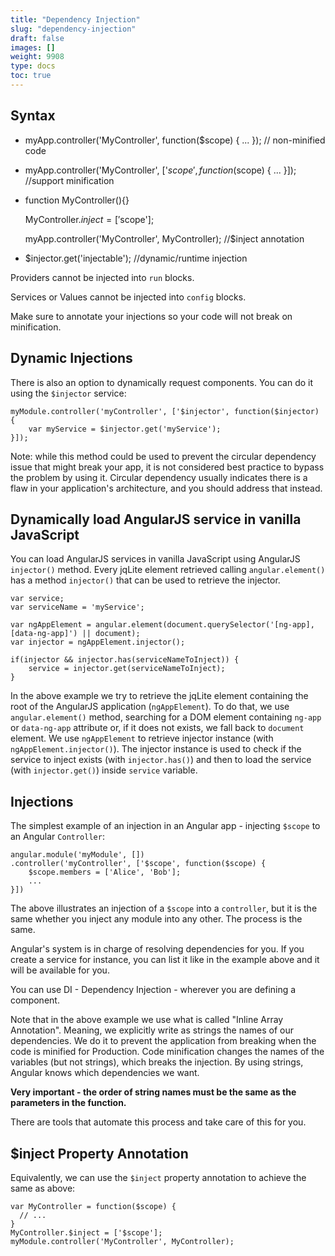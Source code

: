 ```yaml
---
title: "Dependency Injection"
slug: "dependency-injection"
draft: false
images: []
weight: 9908
type: docs
toc: true
---
```


## Syntax
 - myApp.controller('MyController', function($scope) { ... }); // non-minified code
 - myApp.controller('MyController', ['$scope', function($scope) { ... }]); //support minification
 - function MyController(){}

   MyController.$inject = ['$scope'];

   myApp.controller('MyController', MyController); //$inject annotation
  - $injector.get('injectable'); //dynamic/runtime injection



Providers cannot be injected into `run` blocks.

   Services or Values cannot be injected into `config` blocks.

Make sure to annotate your injections so your code will not break on minification.

## Dynamic Injections
There is also an option to dynamically request components. You can do it using the `$injector` service:

    myModule.controller('myController', ['$injector', function($injector) {
        var myService = $injector.get('myService');
    }]);

Note: while this method could be used to prevent the circular dependency issue that might break your app, it is not considered best practice to bypass the problem by using it. Circular dependency usually indicates there is a flaw in your application's architecture, and you should address that instead.

## Dynamically load AngularJS service in vanilla JavaScript
You can load AngularJS services in vanilla JavaScript using AngularJS `injector()` method.
Every jqLite element retrieved calling `angular.element()` has a method `injector()` that can be used to retrieve the injector.

    var service;
    var serviceName = 'myService';

    var ngAppElement = angular.element(document.querySelector('[ng-app],[data-ng-app]') || document);
    var injector = ngAppElement.injector();

    if(injector && injector.has(serviceNameToInject)) {
        service = injector.get(serviceNameToInject);
    }


In the above example we try to retrieve the jqLite element containing the root of the AngularJS application (`ngAppElement`). To do that, we use `angular.element()` method, searching for a DOM element containing `ng-app` or `data-ng-app` attribute or, if it does not exists, we fall back to `document` element.
We use `ngAppElement` to retrieve injector instance (with `ngAppElement.injector()`). The injector instance is used to check if the service to inject exists (with `injector.has()`) and then to load the service (with `injector.get()`) inside `service` variable.

## Injections
The simplest example of an injection in an Angular app - injecting `$scope` to an Angular `Controller`:

    angular.module('myModule', [])
    .controller('myController', ['$scope', function($scope) {
        $scope.members = ['Alice', 'Bob'];
        ...
    }])
The above illustrates an injection of a `$scope` into a `controller`, but it is the same whether you inject any module into any other. The process is the same.

Angular's system is in charge of resolving dependencies for you. If you create a service for instance, you can list it like in the example above and it will be available for you.

You can use DI - Dependency Injection - wherever you are defining a component.

Note that in the above example we use what is called "Inline Array Annotation". Meaning, we explicitly write as strings the names of our dependencies. We do it to prevent the application from breaking when the code is minified for Production. Code minification changes the names of the variables (but not strings), which breaks the injection. By using strings, Angular knows which dependencies we want.


**Very important - the order of string names must be the same as the parameters in the function.**

There are tools that automate this process and take care of this for you.



## $inject Property Annotation
Equivalently, we can use the `$inject` property annotation to achieve the same as above:

    var MyController = function($scope) {
      // ...
    }
    MyController.$inject = ['$scope'];
    myModule.controller('MyController', MyController);

